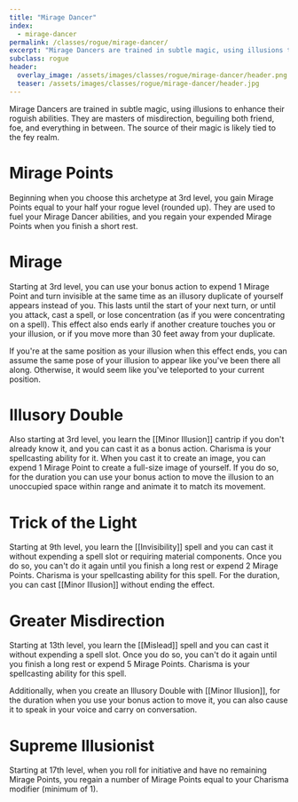 ```yaml
---
title: "Mirage Dancer"
index:
  - mirage-dancer
permalink: /classes/rogue/mirage-dancer/
excerpt: "Mirage Dancers are trained in subtle magic, using illusions to enhance their roguish abilities."
subclass: rogue
header:
  overlay_image: /assets/images/classes/rogue/mirage-dancer/header.png
  teaser: /assets/images/classes/rogue/mirage-dancer/header.jpg
---
```

Mirage Dancers are trained in subtle magic, using illusions to enhance their roguish abilities. They are masters of misdirection, beguiling both friend, foe, and everything in between. The source of their magic is likely tied to the fey realm.

# Mirage Points
Beginning when you choose this archetype at 3rd level, you gain Mirage Points equal to your half your rogue level (rounded up). They are used to fuel your Mirage Dancer abilities, and you regain your expended Mirage Points when you finish a short rest.

# Mirage
Starting at 3rd level, you can use your bonus action to expend 1 Mirage Point and turn invisible at the same time as an illusory duplicate of yourself appears instead of you. This lasts until the start of your next turn, or until you attack, cast a spell, or lose concentration (as if you were concentrating on a spell). This effect also ends early if another creature touches you or your illusion, or if you move more than 30 feet away from your duplicate.

If you're at the same position as your illusion when this effect ends, you can assume the same pose of your illusion to appear like you've been there all along. Otherwise, it would seem like you've teleported to your current position.

# Illusory Double
Also starting at 3rd level, you learn the [[Minor Illusion]] cantrip if you don't already know it, and you can cast it as a bonus action. Charisma is your spellcasting ability for it. When you cast it to create an image, you can expend 1 Mirage Point to create a full-size image of yourself. If you do so, for the duration you can use your bonus action to move the illusion to an unoccupied space within range and animate it to match its movement.

# Trick of the Light
Starting at 9th level, you learn the [[Invisibility]] spell and you can cast it without expending a spell slot or requiring material components. Once you do so, you can't do it again until you finish a long rest or expend 2 Mirage Points. Charisma is your spellcasting ability for this spell. For the duration, you can cast [[Minor Illusion]] without ending the effect.

# Greater Misdirection
Starting at 13th level, you learn the [[Mislead]] spell and you can cast it without expending a spell slot. Once you do so, you can't do it again until you finish a long rest or expend 5 Mirage Points. Charisma is your spellcasting ability for this spell.

Additionally, when you create an Illusory Double with [[Minor Illusion]], for the duration when you use your bonus action to move it, you can also cause it to speak in your voice and carry on conversation.

# Supreme Illusionist
Starting at 17th level, when you roll for initiative and have no remaining Mirage Points, you regain a number of Mirage Points equal to your Charisma modifier (minimum of 1).
